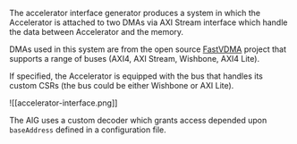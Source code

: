 The accelerator interface generator produces a system in which the Accelerator is attached to two DMAs via AXI Stream interface which handle the data between Accelerator and the memory.

DMAs used in this system are from the open source [FastVDMA](https://github.com/antmicro/fastvdma) project that supports a range of buses (AXI4, AXI Stream, Wishbone, AXI4 Lite).

If specified, the Accelerator is equipped with the bus that handles its custom CSRs (the bus could be either Wishbone or AXI Lite).

![[accelerator-interface.png]]

The AIG uses a custom decoder which grants access depended upon `baseAddress` defined in a configuration file.
